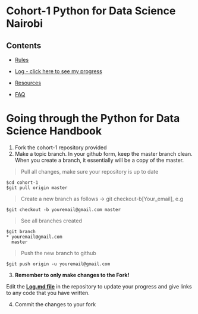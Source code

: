 # Cohort-1 Python for Data Science Nairobi

## Contents

* [Rules](https://github.com/Python-4-DS/Cohort-1/blob/master/rules.md)

* [Log - click here to see my progress](https://github.com/Python-4-DS/Cohort-1/blob/master/log.md)

* [Resources](https://github.com/Python-4-DS/Cohort-1/blob/master/resources.md)

* [FAQ](https://github.com/Python-4-DS/Cohort-1/blob/master/FAQ.md)



# Going through the Python for Data Science Handbook

1. Fork the cohort-1 repository provided
2. Make a topic branch. In your github form, keep the master branch clean. When you create a branch, it essentially will be a copy of the master.

> Pull all changes, make sure your repository is up to date

```
$cd cohort-1
$git pull origin master
```
> Create a new branch as follows -> git checkout-b[Your_email], e.g

```
$git checkout -b youremail@gmail.com master
```

> See all branches created

```
$git branch
* youremail@gmail.com
  master
```
> Push the new branch to github

```
$git push origin -u youremail@gmail.com
```

3. **Remember to only make changes to the Fork!**

Edit the **[Log.md file](https://github.com/Python-4-DS/Cohort-1/blob/master/log.md)** in the repository to update your progress and give links to any code that you have written.

4. Commit the changes to your fork


